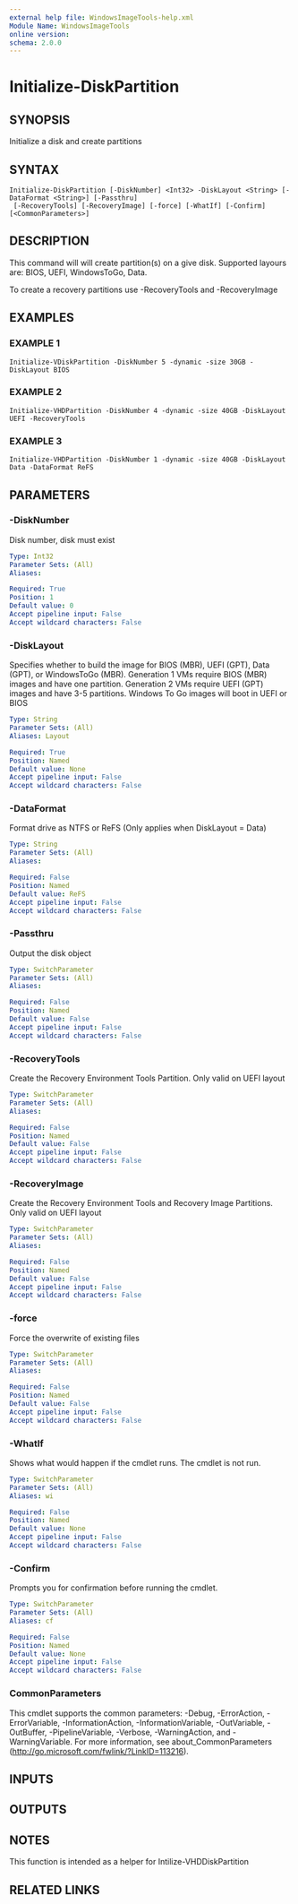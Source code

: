 ```yaml
---
external help file: WindowsImageTools-help.xml
Module Name: WindowsImageTools
online version:
schema: 2.0.0
---
```


# Initialize-DiskPartition

## SYNOPSIS
Initialize a disk and create partitions

## SYNTAX

```
Initialize-DiskPartition [-DiskNumber] <Int32> -DiskLayout <String> [-DataFormat <String>] [-Passthru]
 [-RecoveryTools] [-RecoveryImage] [-force] [-WhatIf] [-Confirm] [<CommonParameters>]
```

## DESCRIPTION
This command will will create partition(s) on a give disk.
Supported layours are: BIOS, UEFI, WindowsToGo, Data. 

To create a recovery partitions use -RecoveryTools and -RecoveryImage

## EXAMPLES

### EXAMPLE 1
```
Initialize-VDiskPartition -DiskNumber 5 -dynamic -size 30GB -DiskLayout BIOS
```

### EXAMPLE 2
```
Initialize-VHDPartition -DiskNumber 4 -dynamic -size 40GB -DiskLayout UEFI -RecoveryTools
```

### EXAMPLE 3
```
Initialize-VHDPartition -DiskNumber 1 -dynamic -size 40GB -DiskLayout Data -DataFormat ReFS
```

## PARAMETERS

### -DiskNumber
Disk number, disk must exist

```yaml
Type: Int32
Parameter Sets: (All)
Aliases:

Required: True
Position: 1
Default value: 0
Accept pipeline input: False
Accept wildcard characters: False
```

### -DiskLayout
Specifies whether to build the image for BIOS (MBR), UEFI (GPT), Data (GPT), or WindowsToGo (MBR).
Generation 1 VMs require BIOS (MBR) images and have one partition.
Generation 2 VMs require 
UEFI (GPT) images and have 3-5 partitions.
Windows To Go images will boot in UEFI or BIOS

```yaml
Type: String
Parameter Sets: (All)
Aliases: Layout

Required: True
Position: Named
Default value: None
Accept pipeline input: False
Accept wildcard characters: False
```

### -DataFormat
Format drive as NTFS or ReFS (Only applies when DiskLayout = Data)

```yaml
Type: String
Parameter Sets: (All)
Aliases:

Required: False
Position: Named
Default value: ReFS
Accept pipeline input: False
Accept wildcard characters: False
```

### -Passthru
Output the disk object

```yaml
Type: SwitchParameter
Parameter Sets: (All)
Aliases:

Required: False
Position: Named
Default value: False
Accept pipeline input: False
Accept wildcard characters: False
```

### -RecoveryTools
Create the Recovery Environment Tools Partition.
Only valid on UEFI layout

```yaml
Type: SwitchParameter
Parameter Sets: (All)
Aliases:

Required: False
Position: Named
Default value: False
Accept pipeline input: False
Accept wildcard characters: False
```

### -RecoveryImage
Create the Recovery Environment Tools and Recovery Image Partitions.
Only valid on UEFI layout

```yaml
Type: SwitchParameter
Parameter Sets: (All)
Aliases:

Required: False
Position: Named
Default value: False
Accept pipeline input: False
Accept wildcard characters: False
```

### -force
Force the overwrite of existing files

```yaml
Type: SwitchParameter
Parameter Sets: (All)
Aliases:

Required: False
Position: Named
Default value: False
Accept pipeline input: False
Accept wildcard characters: False
```

### -WhatIf
Shows what would happen if the cmdlet runs.
The cmdlet is not run.

```yaml
Type: SwitchParameter
Parameter Sets: (All)
Aliases: wi

Required: False
Position: Named
Default value: None
Accept pipeline input: False
Accept wildcard characters: False
```

### -Confirm
Prompts you for confirmation before running the cmdlet.

```yaml
Type: SwitchParameter
Parameter Sets: (All)
Aliases: cf

Required: False
Position: Named
Default value: None
Accept pipeline input: False
Accept wildcard characters: False
```

### CommonParameters
This cmdlet supports the common parameters: -Debug, -ErrorAction, -ErrorVariable, -InformationAction, -InformationVariable, -OutVariable, -OutBuffer, -PipelineVariable, -Verbose, -WarningAction, and -WarningVariable. For more information, see about_CommonParameters (http://go.microsoft.com/fwlink/?LinkID=113216).

## INPUTS

## OUTPUTS

## NOTES
This function is intended as a helper for Intilize-VHDDiskPartition

## RELATED LINKS
